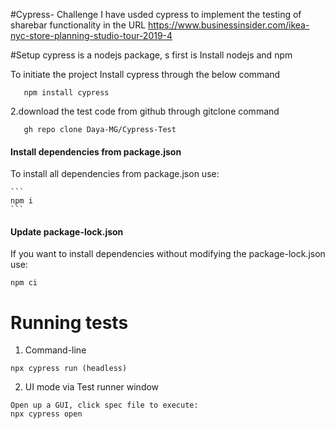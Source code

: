 #Cypress- Challenge
I have usded cypress to implement the testing of sharebar functionality in the URL
https://www.businessinsider.com/ikea-nyc-store-planning-studio-tour-2019-4

#Setup
cypress is a nodejs package, s first is
Install nodejs and npm

To initiate the project
Install cypress through the below command

```
   npm install cypress
```

2.download the test code from github through gitclone command
```
   gh repo clone Daya-MG/Cypress-Test
```
#### Install dependencies from package.json

To install all dependencies from package.json use:

    ```
    npm i
    ```

#### Update package-lock.json

If you want to install dependencies without modifying the package-lock.json use:

```
npm ci

```

# Running tests

1. Command-line

```
npx cypress run (headless)
```

2. UI mode via Test runner window

```
Open up a GUI, click spec file to execute:
npx cypress open
```
